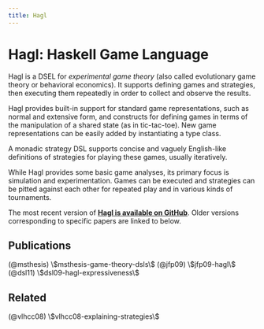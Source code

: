 ```yaml
---
title: Hagl
---
```


# Hagl: Haskell Game Language

Hagl is a DSEL for *experimental game theory* (also called evolutionary game
theory or behavioral economics). It supports defining games and strategies,
then executing them repeatedly in order to collect and observe the results.

Hagl provides built-in support for standard game representations, such as
normal and extensive form, and constructs for defining games in terms of the
manipulation of a shared state (as in tic-tac-toe). New game representations
can be easily added by instantiating a type class.

A monadic strategy DSL supports concise and vaguely English-like definitions of
strategies for playing these games, usually iteratively.

While Hagl provides some basic game analyses, its primary focus is simulation
and experimentation. Games can be executed and strategies can be pitted against
each other for repeated play and in various kinds of tournaments.

The most recent version of
**[Hagl is available on GitHub](https://github.com/walkie/Hagl)**. Older
versions corresponding to specific papers are linked to below.


## Publications

<div class="ref-list">
(@msthesis) \$msthesis-game-theory-dsls\$
(@jfp09) \$jfp09-hagl\$
(@dsl11) \$dsl09-hagl-expressiveness\$

</div>

## Related

<div class="ref-list resume">
(@vlhcc08) \$vlhcc08-explaining-strategies\$

</div>
